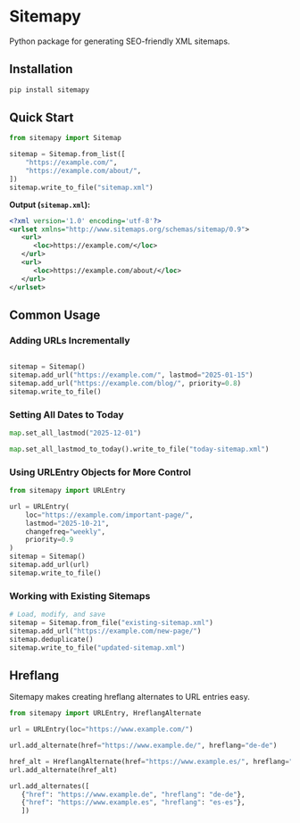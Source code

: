 # Sitemapy

Python package for generating SEO-friendly XML sitemaps.

## Installation
```bash
pip install sitemapy
```

## Quick Start
```python
from sitemapy import Sitemap

sitemap = Sitemap.from_list([
    "https://example.com/",
    "https://example.com/about/", 
])
sitemap.write_to_file("sitemap.xml")
```

**Output (`sitemap.xml`):**
```xml
<?xml version='1.0' encoding='utf-8'?>
<urlset xmlns="http://www.sitemaps.org/schemas/sitemap/0.9">
   <url>
      <loc>https://example.com/</loc>
   </url>
   <url>
      <loc>https://example.com/about/</loc>
   </url>
</urlset>
```


## Common Usage

### Adding URLs Incrementally
```python

sitemap = Sitemap()
sitemap.add_url("https://example.com/", lastmod="2025-01-15")
sitemap.add_url("https://example.com/blog/", priority=0.8)
sitemap.write_to_file()
```

### Setting All Dates to Today
```python
map.set_all_lastmod("2025-12-01")

map.set_all_lastmod_to_today().write_to_file("today-sitemap.xml")
```


### Using URLEntry Objects for More Control
```python
from sitemapy import URLEntry

url = URLEntry(
    loc="https://example.com/important-page/",
    lastmod="2025-10-21",
    changefreq="weekly",
    priority=0.9
)
sitemap = Sitemap()
sitemap.add_url(url)
sitemap.write_to_file()
```

### Working with Existing Sitemaps
```python
# Load, modify, and save
sitemap = Sitemap.from_file("existing-sitemap.xml")
sitemap.add_url("https://example.com/new-page/")
sitemap.deduplicate()
sitemap.write_to_file("updated-sitemap.xml")
```

## Hreflang
Sitemapy makes creating hreflang alternates to URL entries easy.

```python
from sitemapy import URLEntry, HreflangAlternate

url = URLEntry(loc="https://www.example.com/")

url.add_alternate(href="https://www.example.de/", hreflang="de-de")

href_alt = HreflangAlternate(href="https://www.example.es/", hreflang="es-es")
url.add_alternate(href_alt)

url.add_alternates([
   {"href": "https://www.example.de", "hreflang": "de-de"},
   {"href": "https://www.example.es", "hreflang": "es-es"},
   ])
```